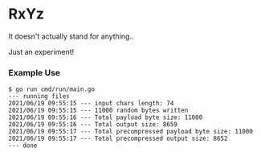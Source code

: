 # RxYz

It doesn't actually stand for anything..

Just an experiment!

### Example Use

```
$ go run cmd/run/main.go 
--- running files
2021/06/19 09:55:15 --- input chars length: 74
2021/06/19 09:55:15 --- 11000 random bytes written
2021/06/19 09:55:16 --- Total payload byte size: 11000
2021/06/19 09:55:16 --- Total output size: 8659
2021/06/19 09:55:17 --- Total precompressed payload byte size: 11000
2021/06/19 09:55:17 --- Total precompressed output size: 8652
--- done
```
